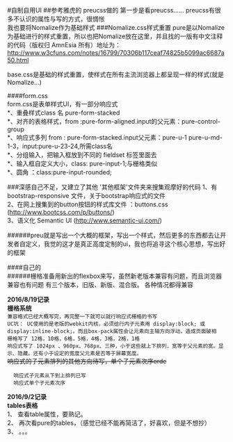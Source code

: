 #自制自用UI
##参考雅虎的 preucss做的
第一步是看preucss......
preucss有很多不认识的属性与写的方式，很惆怅  
我也要将Nomalize作为基础样式
###Nomalize.css样式重置
  pure是以Nomalize为基础进行的样式重置，所以也把Nomalize放在这里，并且找的一版有中文注释的代码（版权归 AmnEsia 所有）地址为：  
  http://www.w3cfuns.com/notes/16799/70306b117ceaf74825b5099ac6687a50.html  


base.css是基础的样式重置，使样式在所有主流浏览器上都呈现一样的样式(就是Nomalize...)

  ####form.css  
  form.css是表单样式UI，有一部分响应式  
  *、重叠样式class 名 pure-form-stacked  
  *、对齐的表格样式，from :pure-form-aligned.input的父元素：pure-control-group  
  *、响应式多列 from : pure-form-stacked.input父元素：pure-u-1 pure-u-md-1-3，input:pure-u-23-24,所需class名  
  *、分组输入，把输入框放到不同的 fieldset   标签里面去  
  *、输入框自定义大小，class: pure-input-1;与栅格类似  
  *、圆角 ：class:pure-input-rounded;  
<!--其他框架文件夹-->
###深感自己不足，又建立了其他 '其他框架'文件夹来搜集观摩好的代码
1、有bootstrap-responsive 文件，关于bootstrap响应式的文件  
2、在网上搜集到的button按钮的样式库文件 ：buttons.css (http://www.bootcss.com/p/buttons/)  
3、语义化  Semantic UI (http://www.semantic-ui.com/)

  ######preu就是写出一个大概的框架，写出一个样式，然后更多的东西都去让开发者自定义，我觉的这才是真正高度定制的ui，我也将追寻这个核心思想，写出好的框架

####自己的   
######栅格准备用新出的flexbox来写，虽然新老版本兼容有问题，而且浏览器兼容也有问题
有三个版本，旧版、新版、混合版。
各种情况都得兼容    


  **2016/8/19记录**   
      **栅格系统**  
    `兼容格式已经大概写完，再完整一下就可以就行响应式栅格的书写`  
      `UC坑： UC使用的是老版的webkit内核，必须给行内子元素用 display:block; 或 display:inline-block;。而且box-pack属性会让元素向主轴方向浮动，造成页面破相`  
      `栅格写了 12格，10格，6格，5格，4格，3格，2格，1格`  
      `响应式写了 1024px 、960px、768px、三种，小于这些就上下排列，宽等于父元素的宽。显示、隐藏。还有小于设定的宽度父元素是否等于屏幕宽度。`    
      ~~响应式的子元素排列的其他方向待写，单个子元素次序orde~~  
      
      响应式子元素从下到上排列已写
      响应式单个子元素次序
  
  **2016/9/2记录**  
  **tables表格**  
    1、 查看table属性，要熟记。  
    2、 再次看pure的tables，（感觉已经不能再简洁了，好喜欢，但是不想抄）  
    3、 。。。
    
